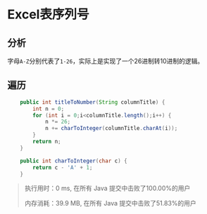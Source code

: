 # Excel表序列号

## 分析

字母`A-Z`分别代表了`1-26`，实际上是实现了一个26进制转10进制的逻辑。

## 遍历

```java
    public int titleToNumber(String columnTitle) {
        int n = 0;
        for (int i = 0;i<columnTitle.length();i++) {
            n *= 26;
            n += charToInteger(columnTitle.charAt(i));
        }
        return n;
    }

    public int charToInteger(char c) {
        return c - 'A' + 1;
    }
```

> 执行用时：0 ms, 在所有 Java 提交中击败了100.00%的用户
>
> 内存消耗：39.9 MB, 在所有 Java 提交中击败了51.83%的用户
